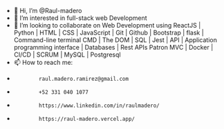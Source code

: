 - 👋 Hi, I’m @Raul-madero
- 👀 I’m interested in full-stack web Development
- 💞️ I’m looking to collaborate on Web Development using ReactJS | Python | HTML | CSS | JavaScript | Git | Github | Bootstrap | flask | Command-line terminal
    CMD | The DOM | SQL | Jest | API | Application programming interface | Databases | Rest APIs
    Patron MVC | Docker | CI/CD | SCRUM | MySQL | Postgresql
- 📫 How to reach me:
-             raul.madero.ramirez@gmail.com
-             +52 331 040 1077
-             https://www.linkedin.com/in/raulmadero/
-             https://raul-madero.vercel.app/

<!---
Raul-madero/Raul-madero is a ✨ special ✨ repository because its `README.md` (this file) appears on your GitHub profile.
You can click the Preview link to take a look at your changes.
--->
